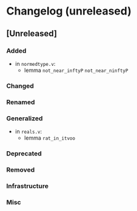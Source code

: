 # Changelog (unreleased)

## [Unreleased]

### Added
- in `normedtype.v`:
  + lemma `not_near_inftyP` `not_near_ninftyP`

### Changed

### Renamed

### Generalized
- in `reals.v`:
  + lemma `rat_in_itvoo`

### Deprecated

### Removed

### Infrastructure

### Misc
